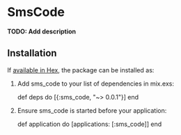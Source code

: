 # SmsCode

**TODO: Add description**

## Installation

If [available in Hex](https://hex.pm/docs/publish), the package can be installed as:

  1. Add sms_code to your list of dependencies in mix.exs:

        def deps do
          [{:sms_code, "~> 0.0.1"}]
        end

  2. Ensure sms_code is started before your application:

        def application do
          [applications: [:sms_code]]
        end
